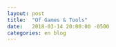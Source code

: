 ```yaml
---
layout: post
title:  "Of Games & Tools"
date:   2018-03-14 20:00:00 -0500
categories: en blog
---
```

